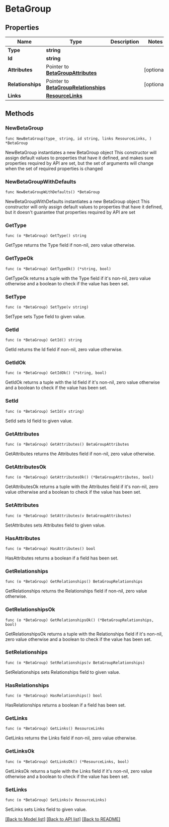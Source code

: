 # BetaGroup

## Properties

Name | Type | Description | Notes
------------ | ------------- | ------------- | -------------
**Type** | **string** |  | 
**Id** | **string** |  | 
**Attributes** | Pointer to [**BetaGroupAttributes**](BetaGroup_attributes.md) |  | [optional] 
**Relationships** | Pointer to [**BetaGroupRelationships**](BetaGroup_relationships.md) |  | [optional] 
**Links** | [**ResourceLinks**](ResourceLinks.md) |  | 

## Methods

### NewBetaGroup

`func NewBetaGroup(type_ string, id string, links ResourceLinks, ) *BetaGroup`

NewBetaGroup instantiates a new BetaGroup object
This constructor will assign default values to properties that have it defined,
and makes sure properties required by API are set, but the set of arguments
will change when the set of required properties is changed

### NewBetaGroupWithDefaults

`func NewBetaGroupWithDefaults() *BetaGroup`

NewBetaGroupWithDefaults instantiates a new BetaGroup object
This constructor will only assign default values to properties that have it defined,
but it doesn't guarantee that properties required by API are set

### GetType

`func (o *BetaGroup) GetType() string`

GetType returns the Type field if non-nil, zero value otherwise.

### GetTypeOk

`func (o *BetaGroup) GetTypeOk() (*string, bool)`

GetTypeOk returns a tuple with the Type field if it's non-nil, zero value otherwise
and a boolean to check if the value has been set.

### SetType

`func (o *BetaGroup) SetType(v string)`

SetType sets Type field to given value.


### GetId

`func (o *BetaGroup) GetId() string`

GetId returns the Id field if non-nil, zero value otherwise.

### GetIdOk

`func (o *BetaGroup) GetIdOk() (*string, bool)`

GetIdOk returns a tuple with the Id field if it's non-nil, zero value otherwise
and a boolean to check if the value has been set.

### SetId

`func (o *BetaGroup) SetId(v string)`

SetId sets Id field to given value.


### GetAttributes

`func (o *BetaGroup) GetAttributes() BetaGroupAttributes`

GetAttributes returns the Attributes field if non-nil, zero value otherwise.

### GetAttributesOk

`func (o *BetaGroup) GetAttributesOk() (*BetaGroupAttributes, bool)`

GetAttributesOk returns a tuple with the Attributes field if it's non-nil, zero value otherwise
and a boolean to check if the value has been set.

### SetAttributes

`func (o *BetaGroup) SetAttributes(v BetaGroupAttributes)`

SetAttributes sets Attributes field to given value.

### HasAttributes

`func (o *BetaGroup) HasAttributes() bool`

HasAttributes returns a boolean if a field has been set.

### GetRelationships

`func (o *BetaGroup) GetRelationships() BetaGroupRelationships`

GetRelationships returns the Relationships field if non-nil, zero value otherwise.

### GetRelationshipsOk

`func (o *BetaGroup) GetRelationshipsOk() (*BetaGroupRelationships, bool)`

GetRelationshipsOk returns a tuple with the Relationships field if it's non-nil, zero value otherwise
and a boolean to check if the value has been set.

### SetRelationships

`func (o *BetaGroup) SetRelationships(v BetaGroupRelationships)`

SetRelationships sets Relationships field to given value.

### HasRelationships

`func (o *BetaGroup) HasRelationships() bool`

HasRelationships returns a boolean if a field has been set.

### GetLinks

`func (o *BetaGroup) GetLinks() ResourceLinks`

GetLinks returns the Links field if non-nil, zero value otherwise.

### GetLinksOk

`func (o *BetaGroup) GetLinksOk() (*ResourceLinks, bool)`

GetLinksOk returns a tuple with the Links field if it's non-nil, zero value otherwise
and a boolean to check if the value has been set.

### SetLinks

`func (o *BetaGroup) SetLinks(v ResourceLinks)`

SetLinks sets Links field to given value.



[[Back to Model list]](../README.md#documentation-for-models) [[Back to API list]](../README.md#documentation-for-api-endpoints) [[Back to README]](../README.md)


